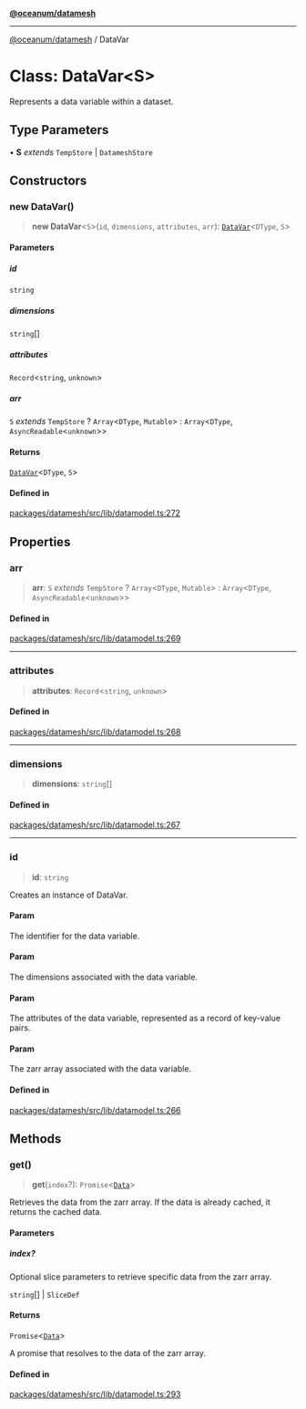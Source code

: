 [**@oceanum/datamesh**](../README.md)

***

[@oceanum/datamesh](../README.md) / DataVar

# Class: DataVar\<S\>

Represents a data variable within a dataset.

## Type Parameters

• **S** *extends* `TempStore` \| `DatameshStore`

## Constructors

### new DataVar()

> **new DataVar**\<`S`\>(`id`, `dimensions`, `attributes`, `arr`): [`DataVar`](DataVar.md)\<`DType`, `S`\>

#### Parameters

##### id

`string`

##### dimensions

`string`[]

##### attributes

`Record`\<`string`, `unknown`\>

##### arr

`S` *extends* `TempStore` ? `Array`\<`DType`, `Mutable`\> : `Array`\<`DType`, `AsyncReadable`\<`unknown`\>\>

#### Returns

[`DataVar`](DataVar.md)\<`DType`, `S`\>

#### Defined in

[packages/datamesh/src/lib/datamodel.ts:272](https://github.com/oceanum-io/oceanum-js/blob/b819c1f297a41b7ce9644bbdd1734c693df7b2fd/packages/datamesh/src/lib/datamodel.ts#L272)

## Properties

### arr

> **arr**: `S` *extends* `TempStore` ? `Array`\<`DType`, `Mutable`\> : `Array`\<`DType`, `AsyncReadable`\<`unknown`\>\>

#### Defined in

[packages/datamesh/src/lib/datamodel.ts:269](https://github.com/oceanum-io/oceanum-js/blob/b819c1f297a41b7ce9644bbdd1734c693df7b2fd/packages/datamesh/src/lib/datamodel.ts#L269)

***

### attributes

> **attributes**: `Record`\<`string`, `unknown`\>

#### Defined in

[packages/datamesh/src/lib/datamodel.ts:268](https://github.com/oceanum-io/oceanum-js/blob/b819c1f297a41b7ce9644bbdd1734c693df7b2fd/packages/datamesh/src/lib/datamodel.ts#L268)

***

### dimensions

> **dimensions**: `string`[]

#### Defined in

[packages/datamesh/src/lib/datamodel.ts:267](https://github.com/oceanum-io/oceanum-js/blob/b819c1f297a41b7ce9644bbdd1734c693df7b2fd/packages/datamesh/src/lib/datamodel.ts#L267)

***

### id

> **id**: `string`

Creates an instance of DataVar.

#### Param

The identifier for the data variable.

#### Param

The dimensions associated with the data variable.

#### Param

The attributes of the data variable, represented as a record of key-value pairs.

#### Param

The zarr array associated with the data variable.

#### Defined in

[packages/datamesh/src/lib/datamodel.ts:266](https://github.com/oceanum-io/oceanum-js/blob/b819c1f297a41b7ce9644bbdd1734c693df7b2fd/packages/datamesh/src/lib/datamodel.ts#L266)

## Methods

### get()

> **get**(`index`?): `Promise`\<[`Data`](../type-aliases/Data.md)\>

Retrieves the data from the zarr array. If the data is already cached, it returns the cached data.

#### Parameters

##### index?

Optional slice parameters to retrieve specific data from the zarr array.

`string`[] | `SliceDef`

#### Returns

`Promise`\<[`Data`](../type-aliases/Data.md)\>

A promise that resolves to the data of the zarr array.

#### Defined in

[packages/datamesh/src/lib/datamodel.ts:293](https://github.com/oceanum-io/oceanum-js/blob/b819c1f297a41b7ce9644bbdd1734c693df7b2fd/packages/datamesh/src/lib/datamodel.ts#L293)
